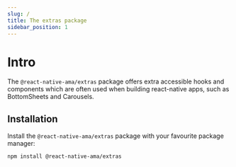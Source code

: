 ```yaml
---
slug: /
title: The extras package
sidebar_position: 1
---
```


# Intro

The `@react-native-ama/extras` package offers extra accessible hooks and components which are often used when building react-native apps, such as BottomSheets and Carousels.

## Installation

Install the `@react-native-ama/extras` package with your favourite package manager:

```bash npm2yarn
npm install @react-native-ama/extras
```
